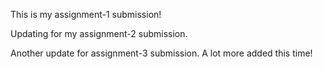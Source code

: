 This is my assignment-1 submission!

Updating for my assignment-2 submission.

Another update for assignment-3 submission. A lot more added this time!
